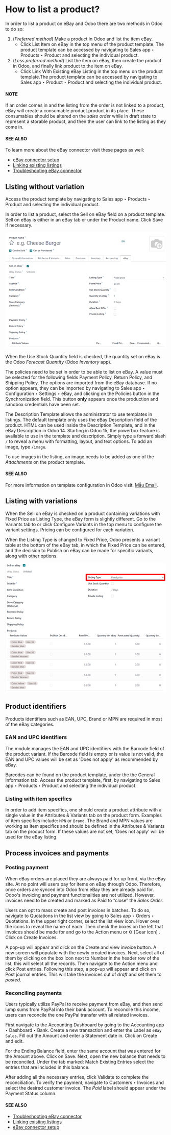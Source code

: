 # How to list a product?

<a id="ebay-connector-listing"></a>

In order to list a product on eBay and Odoo there are two methods in Odoo to do so:

1. (*Preferred method*) Make a product in Odoo and list the item eBay.
   - Click List Item on eBay in the top menu of the product template. The product
     template can be accessed by navigating to Sales app ‣ Products ‣ Product
     and selecting the individual product.
2. (*Less preferred method*) List the item on eBay, then create the product in Odoo, and finally
   link product to the item on eBay.
   - Click Link With Existing eBay Listing in the top menu on the product template.The
     product template can be accessed by navigating to Sales app ‣ Product ‣
     Product and selecting the individual product.

#### NOTE
If an order comes in and the listing from the order is not linked to a product, eBay will create
a consumable product.product in its place. These consumables should be altered on the *sales
order* while in draft state to represent a storable product, and then the user can link to the
listing as they come in.

#### SEE ALSO
To learn more about the eBay connector visit these pages as well:

- [eBay connector setup](setup.md)
- [Linking existing listings](linking_listings.md)
- [Troubleshooting eBay connector](troubleshooting.md)

## Listing without variation

Access the product template by navigating to Sales app ‣ Products ‣ Product and
selecting the individual product.

In order to list a product, select the Sell on eBay field on a product template.
Sell on eBay is either in an eBay tab or under the Product
name. Click Save if necessary.

![The eBay template form listed in the product template in Odoo.](manage/manage-ebay-template.png)

When the Use Stock Quantity field is checked, the quantity set on eBay is the Odoo
*Forecast Quantity* (Odoo *Inventory* app).

The policies need to be set in order to be able to list on eBay. A value must be selected for the
following fields Payment Policy, Return Policy, and Shipping
Policy. The options are imported from the eBay database. If no option appears, they can be imported
by navigating to Sales app ‣ Configuration ‣ Settings ‣ eBay, and clicking on
the Policies button in the Synchronization field. This button **only**
appears once the production and sandbox credentials have been set.

The Description Template allows the administrator to use templates in listings. The
default template only uses the eBay Description field of the product. HTML can be used
inside the Description Template, and in the eBay Description in Odoo 14.
Starting in Odoo 15, the powerbox feature is available to use in the template and description.
Simply type a forward slash `/` to reveal a menu with formatting, layout, and text options. To add
an image, type `/image`.

To use images in the listing, an image needs to be added as one of the *Attachments* on the product
template.

#### SEE ALSO
For more information on template configuration in Odoo visit:
[Mẫu Email](../../../general/companies/email_template.md).

## Listing with variations

When the Sell on eBay is checked on a product containing variations with
Fixed Price as Listing Type, the eBay form is slightly different. Go to the
Variants tab to or click Configure Variants in the top menu to configure the
variant settings. Pricing can be configured for each variation.

When the Listing Type is changed to Fixed Price, Odoo presents a
variant table at the bottom of the eBay tab, in which the Fixed Price can be
entered, and the decision to Publish on eBay can be made for specific variants, along
with other options.

![The fixed price listing type in the eBay tab on a product form in Odoo sales.](manage/fixed-listing-price.png)

## Product identifiers

Products identifiers such as EAN, UPC, Brand or MPN are required in most of the eBay categories.

### EAN and UPC identifiers

The module manages the EAN and UPC identifiers with the Barcode field of the product
variant. If the Barcode field is empty or is value is not valid, the EAN and UPC values
will be set as 'Does not apply' as recommended by eBay.

Barcodes can be found on the product template, under the the General Information tab.
Access the product template, first, by navigating to Sales app ‣ Products ‣
Product and selecting the individual product.

### Listing with item specifics

In order to add item specifics, one should create a product attribute with a single value in the
Attributes & Variants tab on the product form. Examples of item specifics include: `MPN`
or `Brand`. The Brand and MPN values are working as item specifics and should be defined in the
Attributes & Variants tab on the product form. If these values are not set, 'Does not
apply' will be used for the eBay listing.

## Process invoices and payments

### Posting payment

When eBay orders are placed they are always paid for up front, via the eBay site. At no point will
users pay for items on eBay through Odoo. Therefore, once orders are synced into Odoo from eBay they
are already paid for. Odoo's invoicing and payment functionalities are not utilized. However,
invoices need to be created and marked as Paid to “close” the *Sales Order*.

Users can opt to mass create and post invoices in batches. To do so, navigate to Quotations in the
list view by going to Sales app ‣ Orders ‣ Quotations. In the upper right
corner, select the list view icon. Hover over the icons to reveal the name of each. Then check the
boxes on the left that invoices should be made for and go to the Action menu or ⚙️ [Gear
icon] . Click on Create Invoices.

A pop-up will appear and click on the Create and view invoice button. A new screen will
populate with the newly created invoices. Next, select all of them by clicking on the box icon next
to Number in the header row of the list, this will select all the records. Then navigate
to the Action menu and click Post entries. Following this step, a pop-up
will appear and click on Post journal entries. This will take the invoices out of
*draft* and set them to *posted*.

### Reconciling payments

Users typically utilize PayPal to receive payment from eBay, and then send lump sums from PayPal
into their bank account. To reconcile this income, users can reconcile the one PayPal transfer with
all related invoices.

First navigate to the Accounting Dashboard by going to the Accounting
app ‣ Dashboard ‣ Bank. Create a new transaction and enter the Label
as `eBay Sales`. Fill out the Amount and enter a Statement date in. Click on
Create and edit.

For the Ending Balance field, enter the same account that was entered for the
Amount above. Click on Save. Next, open the new balance that needs to be
reconciled. Under the tab marked: Match Existing Entries select the entries that are
included in this balance.

After adding all the necessary entries, click Validate to complete the reconciliation.
To verify the payment, navigate to Customers ‣ Invoices and select the desired
customer invoice. The *Paid* label should appear under the Payment Status column.

#### SEE ALSO
- [Troubleshooting eBay connector](troubleshooting.md)
- [Linking existing listings](linking_listings.md)
- [eBay connector setup](setup.md)
